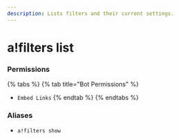 ```yaml
---
description: Lists filters and their current settings.
---
```


# a!filters list

### Permissions

{% tabs %}
{% tab title="Bot Permissions" %}
* `Embed Links`
{% endtab %}
{% endtabs %}

### Aliases

* `a!filters show`


